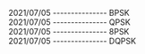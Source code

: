 2021/07/05 --------------- BPSK   
2021/07/05 --------------- QPSK   
2021/07/05 --------------- 8PSK   
2021/07/05 --------------- DQPSK   
